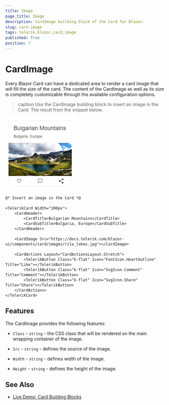 ```yaml
---
title: Image
page_title: Image
description: CardImage building block of the Card for Blazor.
slug: card-image
tags: telerik,blazor,card,image
published: True
position: 7
---
```


# CardImage

Every Blazor Card can have a dedicated area to render a card image that will fill the size of the card. The content of the CardImage as well as its size is completely customizable through the available configuration options.

>caption Use the CardImage building block to insert an image in the Card. The result from the snippet below.

![Image in Card](images/cardimage-example.png)

````CSHTML
@* Insert an image in the Card *@

<TelerikCard Width="200px">
    <CardHeader>
        <CardTitle>Bulgarian Mountains</CardTitle>
        <CardSubTitle>Bulgaria, Europe</CardSubTitle>
    </CardHeader>

    <CardImage Src="https://docs.telerik.com/blazor-ui/components/card/images/rila_lakes.jpg"></CardImage>

    <CardActions Layout="CardActionsLayout.Stretch">
        <TelerikButton Class="k-flat" Icon="FontIcon.HeartOutline" Title="Like"></TelerikButton>
        <TelerikButton Class="k-flat" Icon="SvgIcon.Comment" Title="Comment"></TelerikButton>
        <TelerikButton Class="k-flat" Icon="SvgIcon.Share" Title="Share"></TelerikButton>
    </CardActions>
</TelerikCard>
````

## Features

The CardImage provides the following features:

* `Class` - `string` - the CSS class that will be rendered on the main wrapping container of the image.

* `Src` - `string` - defines the source of the image.

* `Width` - `string` - defines width of the image.

* `Height` - `string` - defines the height of the image.

## See Also

  * [Live Demo: Card Building Blocks](https://demos.telerik.com/blazor-ui/card/building-blocks)